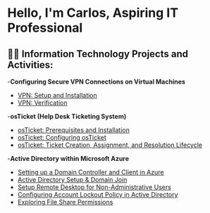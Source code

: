 <h1>Hello, I'm Carlos, Aspiring IT Professional

<h2>👨‍💻 Information Technology Projects and Activities:</h2>

-<b>Configuring Secure VPN Connections on Virtual Machines</b>

* [VPN: Setup and Installation](https://github.com/CarlosKako//VPN-Setup-Installation)
* [VPN: Verification](https://github.com/CarlosKako//VPN-Verification)


-<b>osTicket (Help Desk Ticketing System)</b>

* [osTicket: Prerequisites and Installation](https://github.com/CarlosKako//osticket-prereqs)
* [osTicket: Configuring osTicket](https://github.com/CarlosKako//osticket-config)
* [osTicket: Ticket Creation, Assignment, and Resolution Lifecycle](https://github.com/CarlosKako//osticket-lifecycle)


-<b>Active Directory within Microsoft Azure</b>

* [Setting up a Domain Controller and Client in Azure](https://github.com/CarlosKako//Setup-DomainController-Azure)
* [Active Directory Setup & Domain Join](https://github.com/CarlosKako//setup-domain-join)
* [Setup Remote Desktop for Non-Administrative Users](https://github.com/CarlosKako//Non-Administrative-users)
* [Configuring Account Lockout Policy in Active Directory](https://github.com/CarlosKako//Account-lockout-policy)
* [Exploring File Share Permissions](https://github.com/CarlosKako//Share-permissions)
